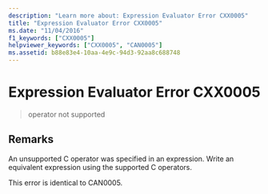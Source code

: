```yaml
---
description: "Learn more about: Expression Evaluator Error CXX0005"
title: "Expression Evaluator Error CXX0005"
ms.date: "11/04/2016"
f1_keywords: ["CXX0005"]
helpviewer_keywords: ["CXX0005", "CAN0005"]
ms.assetid: b88e83e4-10aa-4e9c-94d3-92aa8c688748
---
```

# Expression Evaluator Error CXX0005

> operator not supported

## Remarks

An unsupported C operator was specified in an expression. Write an equivalent expression using the supported C operators.

This error is identical to CAN0005.

